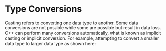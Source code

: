 # Type Conversions
Casting refers to converting one data type to another. Some data conversions are not possible
while some are possible but result in data loss. C++ can perform many conversions automatically, 
what is known as implicit casting or implicit conversion. For example,
attempting to convert a smaller data type to larger data type as shown here:
